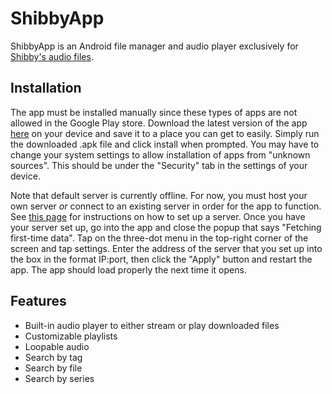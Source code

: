 # ShibbyApp
ShibbyApp is an Android file manager and audio player exclusively for [Shibby's audio files](https://soundgasm.net/u/kinkyshibby).

## Installation
The app must be installed manually since these types of apps are not allowed in the Google Play store. Download the latest version of the app [here](https://github.com/kraowx/shibbyapp/releases/latest) on your device and save it to a place you can get to easily. Simply run the downloaded .apk file and click install when prompted. You may have to change your system settings to allow installation of apps from "unknown sources". This should be under the "Security" tab in the settings of your device.

Note that default server is currently offline. For now, you must host your own server *or* connect to an existing server in order for the app to function. See [this page](https://github.com/kraowx/shibbyapp-server) for instructions on how to set up a server. Once you have your server set up, go into the app and close the popup that says "Fetching first-time data". Tap on the three-dot menu in the top-right corner of the screen and tap settings. Enter the address of the server that you set up into the box in the format IP:port, then click the "Apply" button and restart the app. The app should load properly the next time it opens.

## Features
- Built-in audio player to either stream or play downloaded files
- Customizable playlists
- Loopable audio
- Search by tag
- Search by file
- Search by series
